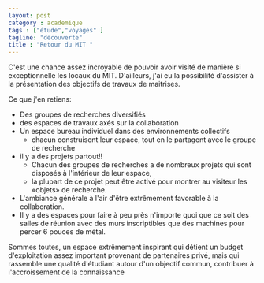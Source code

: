 ```yaml
---
layout: post  
category : academique  
tags : ["étude","voyages" ]  
tagline: "découverte"  
title : "Retour du MIT "
---
```


C'est une chance assez incroyable de pouvoir avoir visité de manière si exceptionnelle les locaux du MIT.  D'ailleurs,  j'ai eu la possibilité d'assister à la présentation des objectifs de travaux de maitrises.  
 
Ce que j'en retiens:

* Des groupes de recherches diversifiés  
* des espaces de travaux axés sur la collaboration
* Un espace bureau individuel dans des environnements collectifs  
	* chacun construisent leur espace,  tout en le partagent avec le groupe de recherche
* il y a des projets partout!!  
	* Chacun des groupes de recherches a de nombreux projets qui sont disposés à l'intérieur de leur espace,
	* la plupart de ce projet peut être activé pour montrer au visiteur les «objets» de recherche.
* L'ambiance générale à l'air d'être extrêmement favorable à la collaboration. 
* Il y a des espaces pour faire à peu près n'importe quoi que ce soit des salles de réunion avec des murs inscriptibles que des machines pour percer 6 pouces de métal.


Sommes toutes,  un espace extrêmement inspirant qui détient un budget d'exploitation assez important provenant de partenaires privé,  mais qui rassemble une qualité d'étudiant autour d'un objectif commun,  contribuer à l'accroissement de la connaissance  	 		 





